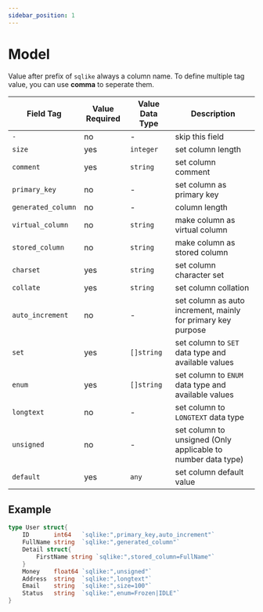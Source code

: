 ```yaml
---
sidebar_position: 1
---
```


# Model

Value after prefix of `sqlike` always a column name. To define multiple tag value, you can use **comma** to seperate them.

| Field Tag          | Value Required | Value Data Type | Description                                                  |
| ------------------ | -------------- | --------------- | ------------------------------------------------------------ |
| `-`                | no             | -               | skip this field                                              |
| `size`             | yes            | `integer`       | set column length                                            |
| `comment`          | yes            | `string`        | set column comment                                           |
| `primary_key`      | no             | -               | set column as primary key                                    |
| `generated_column` | no             | -               | column length                                                |
| `virtual_column`   | no             | `string`        | make column as virtual column                                |
| `stored_column`    | no             | `string`        | make column as stored column                                 |
| `charset`          | yes            | `string`        | set column character set                                     |
| `collate`          | yes            | `string`        | set column collation                                         |
| `auto_increment`   | no             | -               | set column as auto increment, mainly for primary key purpose |
| `set`              | yes            | `[]string`      | set column to `SET` data type and available values           |
| `enum`             | yes            | `[]string`      | set column to `ENUM` data type and available values          |
| `longtext`         | no             | -               | set column to `LONGTEXT` data type                           |
| `unsigned`         | no             | -               | set column to unsigned (Only applicable to number data type) |
| `default`          | yes            | `any`           | set column default value                                     |

## Example

```go
type User struct{
    ID       int64   `sqlike:",primary_key,auto_increment"`
    FullName string  `sqlike:",generated_column"`
    Detail struct{
        FirstName string `sqlike:",stored_column=FullName"`
    }
    Money    float64 `sqlike:",unsigned"`
    Address  string  `sqlike:",longtext"`
    Email    string  `sqlike:",size=100"`
    Status   string  `sqlike:",enum=Frozen|IDLE"`
}
```
